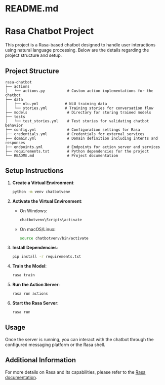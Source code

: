 # README.md

# Rasa Chatbot Project

This project is a Rasa-based chatbot designed to handle user interactions using natural language processing. Below are the details regarding the project structure and setup.

## Project Structure

```
rasa-chatbot
├── actions
│   └── actions.py          # Custom action implementations for the chatbot
├── data
│   ├── nlu.yml            # NLU training data
│   └── stories.yml        # Training stories for conversation flow
├── models                  # Directory for storing trained models
├── tests
│   └── test_stories.yml    # Test stories for validating chatbot behavior
├── config.yml              # Configuration settings for Rasa
├── credentials.yml         # Credentials for external services
├── domain.yml              # Domain definition including intents and responses
├── endpoints.yml           # Endpoints for action server and services
├── requirements.txt        # Python dependencies for the project
└── README.md               # Project documentation
```

## Setup Instructions

1. **Create a Virtual Environment**:
   ```bash
   python -m venv chatbotvenv
   ```

2. **Activate the Virtual Environment**:
   - On Windows:
     ```bash
     chatbotvenv\Scripts\activate
     ```
   - On macOS/Linux:
     ```bash
     source chatbotvenv/bin/activate
     ```

3. **Install Dependencies**:
   ```bash
   pip install -r requirements.txt
   ```

4. **Train the Model**:
   ```bash
   rasa train
   ```

5. **Run the Action Server**:
   ```bash
   rasa run actions
   ```

6. **Start the Rasa Server**:
   ```bash
   rasa run
   ```

## Usage

Once the server is running, you can interact with the chatbot through the configured messaging platform or the Rasa shell.

## Additional Information

For more details on Rasa and its capabilities, please refer to the [Rasa documentation](https://rasa.com/docs/rasa).